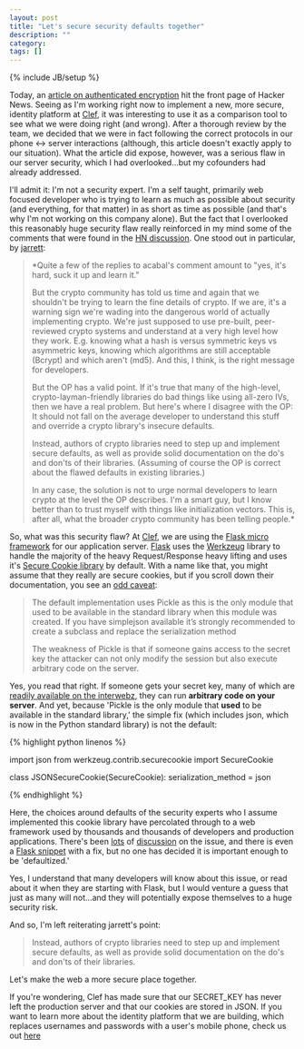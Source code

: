 ```yaml
---
layout: post
title: "Let's secure security defaults together"
description: ""
category: 
tags: []
---
```

{% include JB/setup %}

Today, an [article on authenticated encryption](http://tonyarcieri.com/all-the-crypto-code-youve-ever-written-is-probably-broken) hit the front page of Hacker News. Seeing as I'm working right now to implement a new, more secure, identity platform at [Clef](https://clef.io), it was interesting to use it as a comparison tool to see what we were doing right (and wrong). After a thorough review by the team, we decided that we were in fact following the correct protocols in our phone <-> server interactions (although, this article doesn't exactly apply to our situation). What the article did expose, however, was a serious flaw in our server security, which I had overlooked...but my cofounders had already addressed.

I'll admit it: I'm not a security expert. I'm a self taught, primarily web focused developer who is trying to learn as much as possible about security (and everything, for that matter) in as short as time as possible (and that's why I'm not working on this company alone). But the fact that I overlooked this reasonably huge security flaw really reinforced in my mind some of the comments that were found in the [HN discussion](http://news.ycombinator.com/item?id=4779015). One stood out in particular, by [jarrett](http://news.ycombinator.com/user?id=jarrett):

> *Quite a few of the replies to acabal's comment amount to "yes, it's hard, suck it up and learn it."
>
> But the crypto community has told us time and again that we shouldn't be trying to learn the fine details of crypto. If we are, it's a warning sign we're wading into the dangerous world of actually implementing crypto. We're just supposed to use pre-built, peer-reviewed crypto systems and understand at a very high level how they work. E.g. knowing what a hash is versus symmetric keys vs asymmetric keys, knowing which algorithms are still acceptable (Bcrypt) and which aren't (md5). And this, I think, is the right message for developers.
>
> But the OP has a valid point. If it's true that many of the high-level, crypto-layman-friendly libraries do bad things like using all-zero IVs, then we have a real problem. But here's where I disagree with the OP: It should not fall on the average developer to understand this stuff and override a crypto library's insecure defaults.
>
> Instead, authors of crypto libraries need to step up and implement secure defaults, as well as provide solid documentation on the do's and don'ts of their libraries. (Assuming of course the OP is correct about the flawed defaults in existing libraries.)
>
> In any case, the solution is not to urge normal developers to learn crypto at the level the OP describes. I'm a smart guy, but I know better than to trust myself with things like initialization vectors. This is, after all, what the broader crypto community has been telling people.*

So, what was this security flaw? At [Clef](https://clef.io), we are using the [Flask micro framework](http://flask.pocoo.org) for our application server. [Flask](http://flask.pocoo.org) uses the [Werkzeug](http://werkzeug.pocoo.org) library to handle the majority of the heavy Request/Response heavy lifting and uses it's [Secure Cookie library](http://werkzeug.pocoo.org/docs/contrib/securecookie) by default. With a name like that, you might assume that they really are secure cookies, but if you scroll down their documentation, you see an [odd caveat](http://werkzeug.pocoo.org/docs/contrib/securecookie/#security):

> The default implementation uses Pickle as this is the only module that used to be available in the standard library when this module was created. If you have simplejson available it’s strongly recommended to create a subclass and replace the serialization method
>
> The weakness of Pickle is that if someone gains access to the secret key the attacker can not only modify the session but also execute arbitrary code on the server.

Yes, you read that right. If someone gets your secret key, many of which are [readily available on the interwebz](https://github.com/search?q=SECRET_KEY+flask&repo=&langOverride=&start_value=1&type=Code&language=Python), they can run **arbitrary code on your server**. And yet, because 'Pickle is the only module that **used** to be available in the standard library,' the simple fix (which includes json, which is now in the Python standard library) is not the default:

{% highlight python linenos %}

import json
from werkzeug.contrib.securecookie import SecureCookie

class JSONSecureCookie(SecureCookie):
    serialization_method = json

{% endhighlight %}

Here, the choices around defaults of the security experts who I assume implemented this cookie library have percolated through to a web framework used by thousands and thousands of developers and production applications. There's been [lots](http://stacksmashing.net/2012/08/10/dear-flask-please-fix-your-secure-cookies/) of [discussion](http://flask.pocoo.org/mailinglist/archive/2011/8/15/security-of-secure-sessions/) on the issue, and there is even a [Flask snippet](http://flask.pocoo.org/snippets/51/) with a fix, but no one has decided it is important enough to be 'defaultized.'

Yes, I understand that many developers will know about this issue, or read about it when they are starting with Flask, but I would venture a guess that just as many will not...and they will potentially expose themselves to a huge security risk.

And so, I'm left reiterating jarrett's point:

> Instead, authors of crypto libraries need to step up and implement secure defaults, as well as provide solid documentation on the do's and don'ts of their libraries.

Let's make the web a more secure place together.

<p class='endnote'>If you're wondering, Clef has made sure that our SECRET_KEY has never left the production server and that our cookies are stored in JSON. If you want to learn more about the identity platform that we are building, which replaces usernames and passwords with a user's mobile phone, check us out <a href='https://clef.io'>here</a></p>